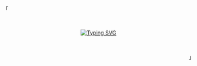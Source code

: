 <p align="left">「</p>
<br>
<div align="center">

[![Typing SVG](https://readme-typing-svg.demolab.com?font=JetBrains+Mono&duration=3000&pause=1000&color=87B7E8&center=true&vCenter=true&random=false&width=435&lines=Hi%2C+I+am+Aniket;I+don't+know+by+what;misfortune+you+landed+here++%2Fjk)](https://git.io/typing-svg)

</div>
<br>
<p align="right">」</p>

